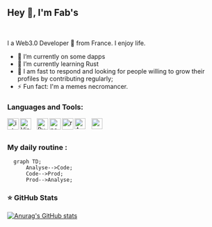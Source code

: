 <h2>Hey 👋, I'm Fab's </h2>
<br />

I a Web3.0 Developer 🚀 from France. I enjoy life.


<p align="center">
</p>

- 🔭 I’m currently on some dapps
- 🌱 I’m currently learning Rust
- 💬 I am fast to respond and looking for people willing to grow their profiles by contributing regularly;
- ⚡ Fun fact: I'm a memes necromancer.

<p align="center">


  
  ### Languages and Tools:
<img  align="left" alt="intellij" width="26px" src="https://cdn.jsdelivr.net/gh/devicons/devicon/icons/intellij/intellij-original-wordmark.svg" />
<img align="left" alt="Visual Studio Code" width="26px" src="https://cdn.jsdelivr.net/gh/devicons/devicon/icons/vscode/vscode-original.svg" style="padding-right:10px;" />



<img  align="left" alt="Rust" width="26px" src="https://cdn.jsdelivr.net/gh/devicons/devicon/icons/rust/rust-plain.svg" />
<img align="left" alt="nextjs" width="26px" src="https://cdn.jsdelivr.net/gh/devicons/devicon/icons/nextjs/nextjs-line.svg" />
<img  align="left" alt="react"  width="26px"  src="https://cdn.jsdelivr.net/gh/devicons/devicon/icons/react/react-original-wordmark.svg" />
            


<img align="left" alt="AWS" width="25px" src="https://cdn.jsdelivr.net/gh/devicons/devicon/icons/googlecloud/googlecloud-original.svg" style="padding-right:11px;" />
<img align="left" alt="googlecloud" width="25px" src="https://cdn.jsdelivr.net/gh/devicons/devicon/icons/googlecloud/googlecloud-original-wordmark.svg" />
          
<br />
<br />

### My daily routine :

```mermaid
  graph TD;
      Analyse-->Code;
      Code-->Prod;
      Prod-->Analyse;
```
  
### ⭐ GitHub Stats

[![Anurag's GitHub stats](https://github-readme-stats.vercel.app/api?username=lf444&show_icons=true&hide_border=false&?count_private=true&title_color=3B1F94f&icon_color=FFE500&bg_color=09131B&text_color=ffffff&border_color=0c1a25)](https://github.com/anuraghazra/github-readme-stats)
